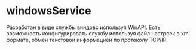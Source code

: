 # windowsService
Разработан в виде службы виндовс используя WinAPI.
Есть возможность конфигурировать службу используя файл настроек в
xml формате, обмен текстовой информацией по протоколу TCP/IP.
